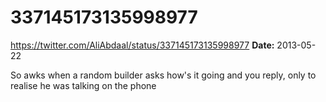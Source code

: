 # 337145173135998977
https://twitter.com/AliAbdaal/status/337145173135998977
**Date:** 2013-05-22

So awks when a random builder asks how's it going and you reply, only to realise he was talking on the phone
